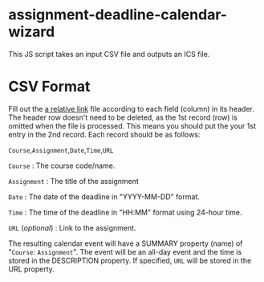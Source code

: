 # assignment-deadline-calendar-wizard

This JS script takes an input CSV file and outputs an ICS file.

# CSV Format
Fill out the [a relative link](Template.csv) file according to each field (column) in its header. The header row doesn't need to be deleted, as the 1st record (row) is omitted when the file is processed. This means you should put the your 1st entry in the 2nd record.
Each record should be as follows:

`Course`,`Assignment`,`Date`,`Time`,`URL`

`Course` : The course code/name.

`Assignment` : The title of the assignment

`Date` : The date of the deadline in "YYYY-MM-DD" format.

`Time` : The time of the deadline in "HH:MM" format using 24-hour time.

`URL` (*optional*) : Link to the assignment.

The resulting calendar event will have a SUMMARY property (name) of "`Course`: `Assignment`". The event will be an all-day event and the time is stored in the DESCRIPTION property. If specified, `URL` will be stored in the URL property.
